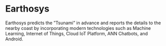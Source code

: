 # Earthosys

Earthosys predicts the ”Tsunami” in advance and reports the details to the nearby coast by incorporating modern technologies such as Machine Learning, Internet of Things, Cloud IoT Platform, ANN Chatbots, and Android.
